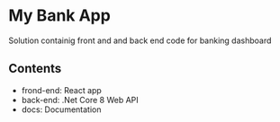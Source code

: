 # My Bank App

Solution containig front and and back end code for banking dashboard

## Contents

- frond-end: React app
- back-end: .Net Core 8 Web API
- docs: Documentation
